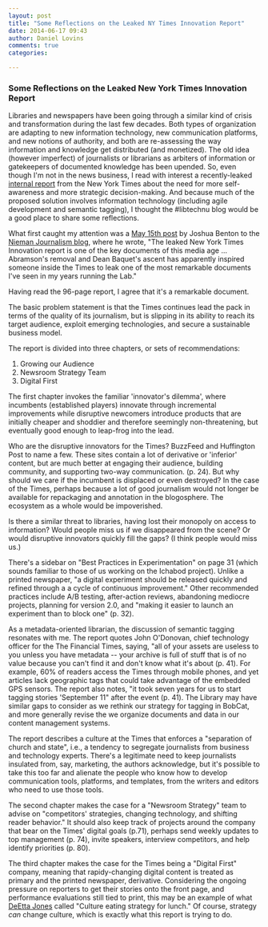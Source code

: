 ```yaml
---
layout: post
title: "Some Reflections on the Leaked NY Times Innovation Report"
date: 2014-06-17 09:43
author: Daniel Lovins
comments: true
categories: 

---
```


### Some Reflections on the Leaked New York Times Innovation Report

Libraries and newspapers have been going through a similar kind of crisis and transformation during the last few decades. Both types of organization are adapting to new information technology, new communication platforms, and new notions of authority, and both are re-assessing the way information and knowledge get distributed (and monetized). The old idea (however imperfect) of journalists or librarians as arbiters of information or gatekeepers of documented knowledge has been upended. So, even though I'm not in the news business, I read with interest a recently-leaked [internal report](http://www.scribd.com/doc/224332847/NYT-Innovation-Report-2014) from the New York Times about the need for more self-awareness and more strategic decision-making. And because much of the proposed solution involves information technology (including agile  development and semantic tagging), I thought the #libtechnu blog would be a good place to share some reflections.

What first caught my attention was a [May 15th post](http://www.niemanlab.org/2014/05/the-leaked-new-york-times-innovation-report-is-one-of-the-key-documents-of-this-media-age/) by Joshua Benton to the [Nieman Journalism blog](http://www.niemanlab.org/), where he wrote, "The leaked New York Times Innovation report is one of the key documents of this media age ... Abramson's removal and Dean Baquet's ascent has apparently inspired someone inside the Times to leak one of the most remarkable documents I've seen in my years running the Lab."

Having read the 96-page report, I agree that it's a remarkable document. 

The basic problem statement is that the Times continues lead the pack in  terms of the quality of its journalism, but is slipping in its ability to reach its target audience, exploit emerging technologies, and secure a sustainable business model. 

The report is divided into three chapters, or sets of recommendations: 

1. Growing our Audience
2. Newsroom Strategy Team
3. Digital First

The first chapter invokes the familiar 'innovator's dilemma', where incumbents (established players) innovate through incremental improvements while disruptive newcomers introduce  products that are initially cheaper and shoddier and therefore seemingly non-threatening, but eventually good enough to  leap-frog into the lead. 

Who are the disruptive innovators for the  Times? BuzzFeed and Huffington Post to name a few. These sites contain a lot of derivative or 'inferior' content, but are much better at engaging their audience, building community, and supporting two-way communication. (p. 24). But why should we care if the incumbent is displaced or even destroyed? In the case of the Times, perhaps because a lot of good journalism would not longer be available for repackaging and annotation in the blogosphere. The ecosystem as a whole would be impoverished.

Is there a similar threat to libraries, having lost their monopoly on access to information? Would people miss us if we disappeared from the scene? Or would disruptive innovators quickly fill the gaps? (I think people would miss us.)

There's a sidebar on "Best Practices in Experimentation" on page 31 (which sounds familiar to those of us working on the Ichabod project). Unlike a printed newspaper, "a digital experiment should be released quickly and refined through a a cycle of continuous improvement." Other recommended practices include A/B testing, after-action reviews, abandoning mediocre projects, planning for version 2.0, and "making it easier to launch an experiment than to block one" (p. 32). 

As a metadata-oriented librarian, the discussion of semantic tagging resonates with me. The report quotes John O'Donovan, chief technology officer for the The Financial Times, saying, "all of your assets are useless to you unless you have metadata -- your archive is full of stuff that is of no value because  you can't find it and don't know what it's about (p. 41). For example, 60% of readers access the Times through mobile phones, and yet articles lack geographic tags that could take advantage of the embedded GPS sensors. The report also notes, "it took seven years for us to start tagging stories 'September 11" after the event (p. 41). The Library may have similar gaps to consider as we rethink our strategy for tagging in BobCat, and more generally revise the we organize documents and data in our content management systems. 

The report describes a culture at the Times that enforces a "separation of church and state", i.e., a tendency to segregate journalists from business and technology experts. There's a legitimate need to keep journalists insulated from, say, marketing, the authors acknowledge, but it's possible to take this too far and alienate the people who know how to develop communication tools, platforms, and templates, from the writers and editors who need to use those tools.  

The second chapter makes the case for a "Newsroom Strategy" team to advise on  "competitors' strategies, changing technology, and shifting reader behavior." It should also keep track of projects around the company that bear on the Times' digital goals (p.71), perhaps send weekly updates to top management (p. 74), invite speakers, interview competitors, and help identify priorities (p. 80).   

The third chapter makes the case for the Times being a "Digital First" company, meaning that rapidy-changing digital content is treated as primary and the printed newspaper, derivative. Considering the ongoing pressure on reporters to get their stories onto the front page, and  performance evaluations still tied to print, this may be an example of what [DeEtta Jones](http://www.deettajones.com/) called "Culture eating strategy for lunch." Of course, strategy *can* change culture, which is exactly what this report is trying to do. 


